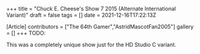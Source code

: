 +++
title = "Chuck E. Cheese's Show 7 2015 (Alternate International Variant)"
draft = false
tags = []
date = 2021-12-16T17:22:13Z

[Article]
contributors = ["The 64th Gamer","AstridMascotFan2005"]
gallery = []
+++
TODO:

This was a completely unique show just for the HD Studio C variant.